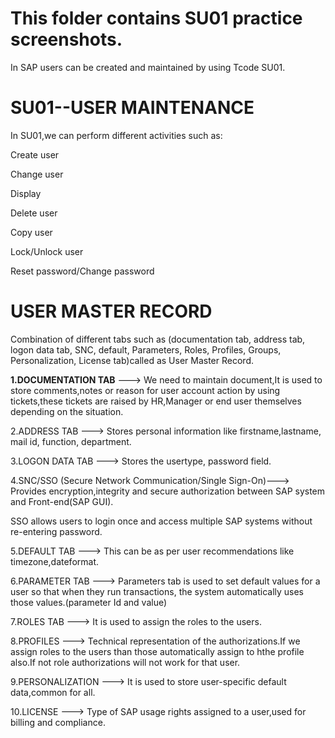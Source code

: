 # This folder contains SU01 practice screenshots.

In SAP users can be created and maintained by using Tcode SU01.

# SU01--USER MAINTENANCE

In SU01,we can perform different activities such as:

Create user

Change user

Display

Delete user

Copy user

Lock/Unlock user

Reset password/Change password

# USER MASTER RECORD

Combination of different tabs such as (documentation tab, address tab, logon data tab, SNC, default, Parameters, Roles, Profiles, Groups, Personalization, License tab)called as User Master Record.

**1.DOCUMENTATION TAB** ---> We need to maintain document,It is used to store comments,notes or reason for user account action by using tickets,these tickets are raised by HR,Manager or end user themselves depending on the situation.

2.ADDRESS TAB ---> Stores personal information like firstname,lastname, mail id, function, department.

3.LOGON DATA TAB ---> Stores the usertype, password field.

4.SNC/SSO (Secure Network Communication/Single Sign-On)---> Provides encryption,integrity and secure authorization between SAP system and Front-end(SAP GUI).

   SSO allows users to login once and access multiple SAP systems without re-entering password.

5.DEFAULT TAB ---> This can be as per user recommendations like timezone,dateformat.

6.PARAMETER TAB ---> Parameters tab is used to set default values for a user so that when they run transactions, the system automatically uses those values.(parameter Id and value)

7.ROLES TAB ---> It is used to assign the roles to the users.

8.PROFILES ---> Technical representation of the authorizations.If we assign roles to the users than those automatically assign to hthe profile also.If not role authorizations will not work for that user.

9.PERSONALIZATION ---> It is used to store user-specific default data,common for all.

10.LICENSE ---> Type of SAP usage rights assigned to a user,used for billing and compliance.
